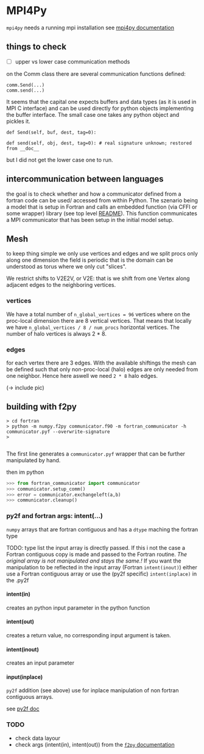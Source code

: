 # MPI4Py
`mpi4py` needs a running mpi installation
see [mpi4py documentation](https://mpi4py.readthedocs.io/en/stable/)


## things to check
- [ ] upper vs lower case communication methods

on the Comm class there are several communication functions defined:
```
comm.Send(...)
comm.send(...)
```

It seems that the capital one expects buffers and data types (as it is used in MPI C interface) and can be used directly for python objects
implementing the buffer interface. The small case one takes any python object and pickles it.

```commandline
def Send(self, buf, dest, tag=0):
    
def send(self, obj, dest, tag=0): # real signature unknown; restored from __doc__
```
but I did not get the lower case one to run.

## intercommunication between languages
the goal is to check whether and how a communicator defined from a fortran code can be used/ accessed from within 
Python. The szenario being a model that is setup in Fortran and calls an embedded function (via CFFI or some wrapper)
library (see top level [README](../../README.md)). This function communicates a MPI communicator that has been setup
in the initial model setup.


## Mesh
to keep thing simple we only use vertices and edges and we split procs only along one dimension
the field is periodic that is the domain can be understood as torus where we only cut "slices".

We restrict shifts to V2E2V, or V2E: that is we shift from one Vertex along adjacent edges to the neighboring vertices. 
### vertices
We have a total number of `n_global_vertices = 96` vertices where on the proc-local dimension there are 8 vertical vertices.
That means that locally we have `n_global_vertices / 8 / num_procs` horizontal vertices. The number of halo vertices is always 2 * 8.

### edges
for each vertex there are 3 edges. With the available shiftings the mesh can be defined such that only non-proc-local (halo) edges are only needed from one neighbor.
Hence here aswell we need `2 * 8` halo edges.

(-> include pic)


## building with f2py

```commandline
> cd fortran
> python -m numpy.f2py communicator.f90 -m fortran_communicator -h communicator.pyf --overwrite-signature
> 
 
```
The first line generates a `communicator.pyf` 
wrapper that can be further manipulated by hand.

then im python

```python
>>> from fortran_communicator import communicator
>>> communicator.setup_comm()
>>> error = communicator.exchangeleft(a,b)
>>> communicator.cleanup()
```

### py2f and fortran args: intent(...)
`numpy` arrays that are fortran contiguous and has a `dtype` maching the fortran type

TODO: type list
the input array is directly passed. If this i not the case a Fortran contiguous copy is made and
passed to the Fortran routine. *The original array is not manipulated and stays the same.!*
If you want the manipulation to be reflected in the input array 
(Fortran `intent(inout)`) either use a Fortran contiguous array or use the (py2f specific)
`intent(inplace)` in the .py2f

#### intent(in)
creates an python input parameter in the python function
#### intent(out)
creates a return value, no corresponding input argument is taken. 
#### intent(inout)
creates an input parameter
#### input(inplace)
`py2f` addition (see above) use for inplace manipulation of non fortran contiguous arrays.

see [py2f doc](https://numpy.org/doc/stable/f2py/f2py.getting-started.html)

### TODO
- check data layour
- check args (intent(in), intent(out)) from the [`f2py` documentation](https://numpy.org/doc/stable/f2py/f2py.getting-started.html)